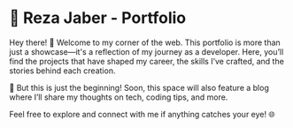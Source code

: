 # 🌟 Reza Jaber - Portfolio

Hey there! 👋 Welcome to my corner of the web. This portfolio is more than just a showcase—it's a reflection of my journey as a developer. Here, you’ll find the projects that have shaped my career, the skills I’ve crafted, and the stories behind each creation. 

🚀 But this is just the beginning! Soon, this space will also feature a blog where I’ll share my thoughts on tech, coding tips, and more. 

Feel free to explore and connect with me if anything catches your eye! 🌐
